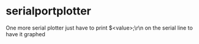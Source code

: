 # serialportplotter

One more serial plotter
just have to print $&lt;value&gt;;\r\n on the serial line to have it graphed
